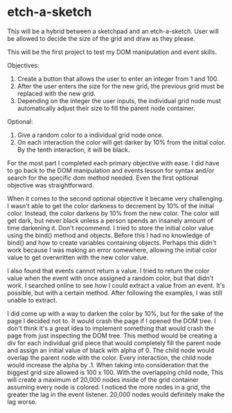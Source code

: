 # etch-a-sketch

This will be a hybrid between a sketchpad and an etch-a-sketch. User will be allowed to decide
the size of the grid and draw as they please.

This will be the first project to test my DOM manipulation and event skills.

Objectives:

1. Create a button that allows the user to enter an integer from 1 and 100.
2. After the user enters the size for the new grid, the previous grid must be replaced with the new grid.
3. Depending on the integer the user inputs, the individual grid node must automatically adjust their size 
   to fill the parent node container.

Optional:

1. Give a random color to a individual grid node once.
2. On each interaction the color will get darker by 10% from the initial color. By the tenth interaction, it will
   be black.

For the most part I completed each primary objective with ease. I did have to go back to the DOM manipulation and 
events lesson for syntax and/or search for the specific dom method needed. Even the first optional objective was
straightforward. 

When it comes to the second optional objective it became very challenging. I wasn't able to get the color darkness 
to decrement by 10% of the initial color. Instead, the color darkens by 10% from the new color. The color will get 
dark, but never black unless a person spends an insanely amount of time darkening it. Don't recommend. I tried to 
store the initial color value using the bind() method and objects. Before this I had no knowledge of bind() and 
how to create variables containing objects. Perhaps this didn't work because I was making an error somewhere, 
allowing the initial color value to get overwritten with the new color value.

I also found that events cannot return a value. I tried to return the color value when the event with once 
assigned a random color, but that didn't work. I searched online to see how I could extract a value from an 
event. It's possible, but with a certain method. After following the examples, I was still unable to extract.

I did come up with a way to darken the color by 10%, but for the sake of the page I decided not to. It would crash 
the page if I opened the DOM tree. I don't think it's a great idea to implement something that would crash the 
page from just inspecting the DOM tree. This method would be creating a div for each individual grid piece that 
would completely fill the parent node and assign an initial value of black with alpha of 0. The child node would 
overlap the parent node with the color. Every interaction, the child node would increase the alpha by .1. When 
taking into consideration that the biggest grid size allowed is 100 x 100. With the overlapping child node, This 
will create a maximum of 20,000 nodes inside of the grid container assuming every node is colored. I noticed the 
more nodes in a grid, the greater the lag in the event listener. 20,000 nodes would definitely make the lag worse.